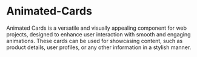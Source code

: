 # Animated-Cards
Animated Cards is a versatile and visually appealing component for web projects, designed to enhance user interaction with smooth and engaging animations. These cards can be used for showcasing content, such as product details, user profiles, or any other information in a stylish manner.
